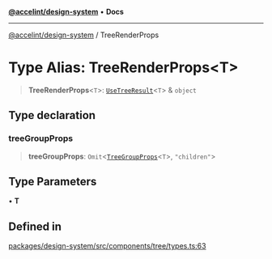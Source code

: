 [**@accelint/design-system**](../README.md) • **Docs**

***

[@accelint/design-system](../README.md) / TreeRenderProps

# Type Alias: TreeRenderProps\<T\>

> **TreeRenderProps**\<`T`\>: [`UseTreeResult`](UseTreeResult.md)\<`T`\> & `object`

## Type declaration

### treeGroupProps

> **treeGroupProps**: `Omit`\<[`TreeGroupProps`](TreeGroupProps.md)\<`T`\>, `"children"`\>

## Type Parameters

• **T**

## Defined in

[packages/design-system/src/components/tree/types.ts:63](https://github.com/gohypergiant/standard-toolkit/blob/258694cea8ed8bbd956b3cf5da47c2c9debcf127/packages/design-system/src/components/tree/types.ts#L63)
